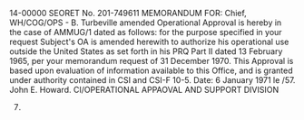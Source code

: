 14-00000
SEORET
No. 201-749611
MEMORANDUM FOR: Chief, WH/COG/OPS - B. Turbeville
amended
Operational Approval is hereby in the case of AMMUG/1
dated as follows: for the purpose specified in your request
Subject's OA is amended herewith to authorize his operational
use outside the United States as set forth in his PRQ Part II dated
13 February 1965, per your memorandum request of 31 December 1970.
This Approval is based upon evaluation of information available to this
Office, and is granted under authority contained in CSI and CSI-F 10-5.
Date: 6 January 1971 le /57. John E. Howard.
CI/OPERATIONAL APPAOVAL AND SUPPORT DIVISION

7.

